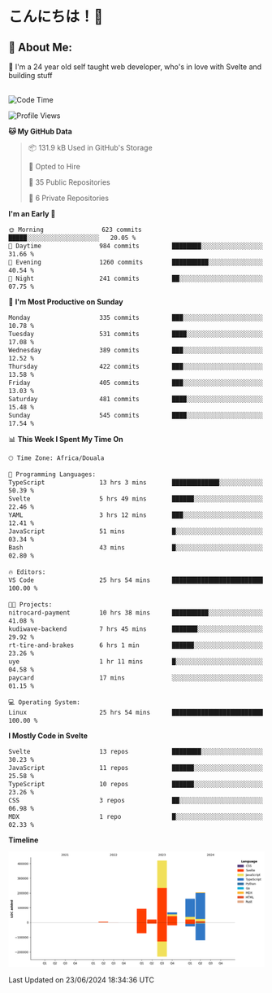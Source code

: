 

# こんにちは！🙂  
## 💫 About Me:
🙂 I'm a 24 year old self taught web developer, who's in love with Svelte and building stuff <br><br>

<!--START_SECTION:waka-->
![Code Time](http://img.shields.io/badge/Code%20Time-704%20hrs%2037%20mins-blue)

![Profile Views](http://img.shields.io/badge/Profile%20Views-254-blue)

**🐱 My GitHub Data** 

> 📦 131.9 kB Used in GitHub's Storage 
 > 
> 💼 Opted to Hire
 > 
> 📜 35 Public Repositories 
 > 
> 🔑 6 Private Repositories 
 > 
**I'm an Early 🐤** 

```text
🌞 Morning                623 commits         █████░░░░░░░░░░░░░░░░░░░░   20.05 % 
🌆 Daytime                984 commits         ████████░░░░░░░░░░░░░░░░░   31.66 % 
🌃 Evening                1260 commits        ██████████░░░░░░░░░░░░░░░   40.54 % 
🌙 Night                  241 commits         ██░░░░░░░░░░░░░░░░░░░░░░░   07.75 % 
```
📅 **I'm Most Productive on Sunday** 

```text
Monday                   335 commits         ███░░░░░░░░░░░░░░░░░░░░░░   10.78 % 
Tuesday                  531 commits         ████░░░░░░░░░░░░░░░░░░░░░   17.08 % 
Wednesday                389 commits         ███░░░░░░░░░░░░░░░░░░░░░░   12.52 % 
Thursday                 422 commits         ███░░░░░░░░░░░░░░░░░░░░░░   13.58 % 
Friday                   405 commits         ███░░░░░░░░░░░░░░░░░░░░░░   13.03 % 
Saturday                 481 commits         ████░░░░░░░░░░░░░░░░░░░░░   15.48 % 
Sunday                   545 commits         ████░░░░░░░░░░░░░░░░░░░░░   17.54 % 
```


📊 **This Week I Spent My Time On** 

```text
🕑︎ Time Zone: Africa/Douala

💬 Programming Languages: 
TypeScript               13 hrs 3 mins       █████████████░░░░░░░░░░░░   50.39 % 
Svelte                   5 hrs 49 mins       ██████░░░░░░░░░░░░░░░░░░░   22.46 % 
YAML                     3 hrs 12 mins       ███░░░░░░░░░░░░░░░░░░░░░░   12.41 % 
JavaScript               51 mins             █░░░░░░░░░░░░░░░░░░░░░░░░   03.34 % 
Bash                     43 mins             █░░░░░░░░░░░░░░░░░░░░░░░░   02.80 % 

🔥 Editors: 
VS Code                  25 hrs 54 mins      █████████████████████████   100.00 % 

🐱‍💻 Projects: 
nitrocard-payment        10 hrs 38 mins      ██████████░░░░░░░░░░░░░░░   41.08 % 
kudiwave-backend         7 hrs 45 mins       ███████░░░░░░░░░░░░░░░░░░   29.92 % 
rt-tire-and-brakes       6 hrs 1 min         ██████░░░░░░░░░░░░░░░░░░░   23.26 % 
uye                      1 hr 11 mins        █░░░░░░░░░░░░░░░░░░░░░░░░   04.58 % 
paycard                  17 mins             ░░░░░░░░░░░░░░░░░░░░░░░░░   01.15 % 

💻 Operating System: 
Linux                    25 hrs 54 mins      █████████████████████████   100.00 % 
```

**I Mostly Code in Svelte** 

```text
Svelte                   13 repos            ████████░░░░░░░░░░░░░░░░░   30.23 % 
JavaScript               11 repos            ██████░░░░░░░░░░░░░░░░░░░   25.58 % 
TypeScript               10 repos            ██████░░░░░░░░░░░░░░░░░░░   23.26 % 
CSS                      3 repos             ██░░░░░░░░░░░░░░░░░░░░░░░   06.98 % 
MDX                      1 repo              █░░░░░░░░░░░░░░░░░░░░░░░░   02.33 % 
```



**Timeline**

![Lines of Code chart](https://raw.githubusercontent.com/michaelnji/michaelnji/main/assets/bar_graph.png)


 Last Updated on 23/06/2024 18:34:36 UTC
<!--END_SECTION:waka-->
